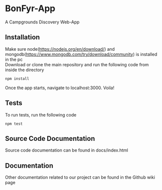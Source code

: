 # BonFyr-App
A Campgrounds Discovery Web-App

## Installation
Make sure node(https://nodejs.org/en/download/) and mongodb(https://www.mongodb.com/try/download/community) is installed in the pc \
Download or clone the main repository and run the following code from inside the directory
```
npm install
```
Once the app starts, navigate to localhost:3000. Voila!
## Tests
To run tests, run the following code
```
npm test
```

## Source Code Documentation
Source code documentation can be found in docs/index.html

## Documentation
Other documentation related to our project can be found in the Github wiki page
